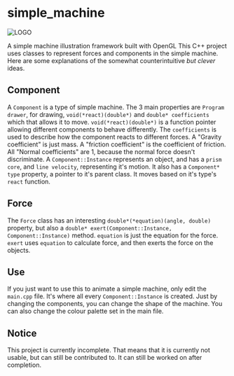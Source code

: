 # simple_machine
![LOGO](http://www.zacharycormack.net/wp-content/uploads/2019/01/Logo2-1-300x179.png "zacharycormack.net")

A simple machine illustration framework built with OpenGL
This C++ project uses classes to represent forces and components in the simple machine.
Here are some explanations of the somewhat counterintuitive *but clever* ideas.
## Component
A `Component` is a type of simple machine.
The 3 main properties are `Program drawer`, for drawing, `void(*react)(double*)` and `double* coefficients` which that allows it to move.
`void(*react)(double*)` is a function pointer allowing different components to behave differently.
The `coefficients` is used to describe how the component reacts to different forces.
A "Gravity coefficient" is just mass. A "friction coefficient" is the coefficient of friction. All "Normal coefficients" are 1, because the normal force doesn't discriminate.
A `Component::Instance` represents an object, and has a `prism core`, and `line velocity`, representing it's motion.
It also has a `Component* type` property, a pointer to it's parent class. It moves based on it's type's `react` function.
## Force
The `Force` class has an interesting `double*(*equation)(angle, double)` property, but also a `double* exert(Component::Instance, Component::Instance)` method.
`equation` is just the equation for the force.
`exert` uses `equation` to calculate force, and then exerts the force on the objects.
## Use
If you just want to use this to animate a simple machine, only edit the `main.cpp` file. It's where all every `Component::Instance` is created.
Just by changing the components, you can change the shape of the machine. You can also change the colour palette set in the main file.
## Notice
This project is currently incomplete. That means that it is currently not usable, but can still be contributed to. It can still be worked on after completion.
